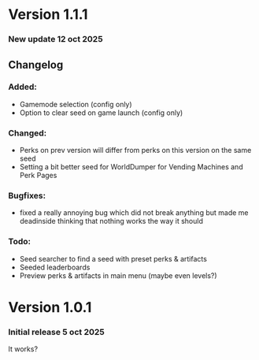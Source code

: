 # Version 1.1.1
### New update 12 oct 2025

## Changelog

### Added:
* Gamemode selection (config only)
* Option to clear seed on game launch (config only)

### Changed:
* Perks on prev version will differ from perks on this version on the same seed
* Setting a bit better seed for WorldDumper for Vending Machines and Perk Pages

### Bugfixes:
* fixed a really annoying bug which did not break anything but made me deadinside thinking that nothing works the way it should

### Todo:
* Seed searcher to find a seed with preset perks & artifacts
* Seeded leaderboards
* Preview perks & artifacts in main menu (maybe even levels?)

# Version 1.0.1
### Initial release 5 oct 2025

It works?
